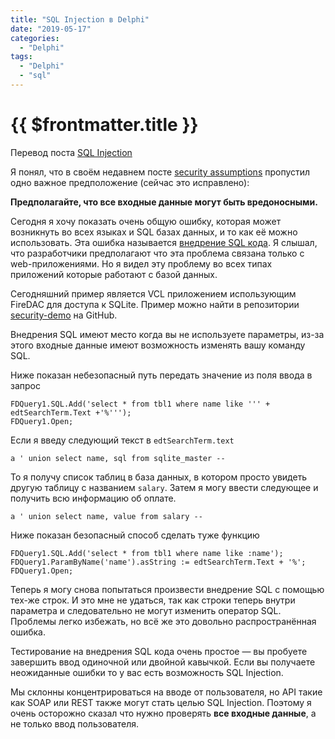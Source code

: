 ```yaml
---
title: "SQL Injection в Delphi"
date: "2019-05-17"
categories: 
  - "Delphi"
tags: 
  - "Delphi"
  - "sql"
---
```


# {{ $frontmatter.title }}

Перевод поста [SQL Injection](http://robstechcorner.blogspot.com/2016/04/sql-injection.html)

Я понял, что в своём недавнем посте [security assumptions](http://robstechcorner.blogspot.com/2016/04/security-assumptions.html) пропустил одно важное предположение (сейчас это исправлено):

**Предполагайте, что все входные данные могут быть вредоносными.**

Сегодня я хочу показать очень общую ошибку, которая может возникнуть во всех языках и SQL базах данных, и то как её можно использовать. Эта ошибка называется [внедрение SQL кода](https://ru.wikipedia.org/wiki/Внедрение_SQL-кода). Я слышал, что разработчики предполагают что эта проблема связана только с web-приложениями. Но я видел эту проблему во всех типах приложений которые работают с базой данных.

Сегодняшний пример является VCL приложением использующим FireDAC для доступа к SQLite. Пример можно найти в репозитории [security-demo](https://github.com/rlove/security-demo) на GitHub.

Внедрения SQL имеют место когда вы не используете параметры, из-за этого входные данные имеют возможность изменять вашу команду SQL.

Ниже показан небезопасный путь передать значение из поля ввода в запрос

```delphi
FDQuery1.SQL.Add('select * from tbl1 where name like ''' + edtSearchTerm.Text +'%''');
FDQuery1.Open;
```

Если я введу следующий текст в `edtSearchTerm.text`

```
a ' union select name, sql from sqlite_master --
```

То я получу список таблиц в база данных, в котором просто увидеть другую таблицу с названием `salary`. Затем я могу ввести следующее и получить всю информацию об оплате.

```
a ' union select name, value from salary --
```

Ниже показан безопасный способ сделать туже функцию

```delphi
FDQuery1.SQL.Add('select * from tbl1 where name like :name');
FDQuery1.ParamByName('name').asString := edtSearchTerm.Text + '%';
FDQuery1.Open;
```

Теперь я могу снова попытаться произвести внедрение SQL с помощью тех-же строк. И это мне не удаться, так как строки теперь внутри параметра и следовательно не могут изменить оператор SQL. Проблемы легко избежать, но всё же это довольно распространённая ошибка.

Тестирование на внедрения SQL кода очень простое — вы пробуете завершить ввод одиночной или двойной кавычкой. Если вы получаете неожиданные ошибки то у вас есть возможность SQL Injection.

Мы склонны концентрироваться на вводе от пользователя, но API такие как SOAP или REST также могут стать целью SQL Injection. Поэтому я очень осторожно сказал что нужно проверять **все входные данные**, а не только ввод пользователя.
